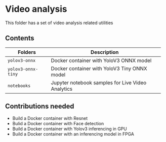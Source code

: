 # Video analysis

This folder has a set of video analysis related utilities

## Contents

| Folders              | Description                                       |
|----------------------|---------------------------------------------------|
| `yolov3-onnx`        | Docker container with YoloV3 ONNX model           |
| `yolov3-onnx-tiny`   | Docker container with YoloV3 Tiny ONNX model      |
| `notebooks`          | Jupyter notebook samples for Live Video Analytics |

## Contributions needed
- Build a Docker container with Resnet
- Bulid a Docker container with Face detection 
- Build a Docker container with Yolov3 inferencing in GPU
- Build a Docker container with an inferencing model in FPGA
